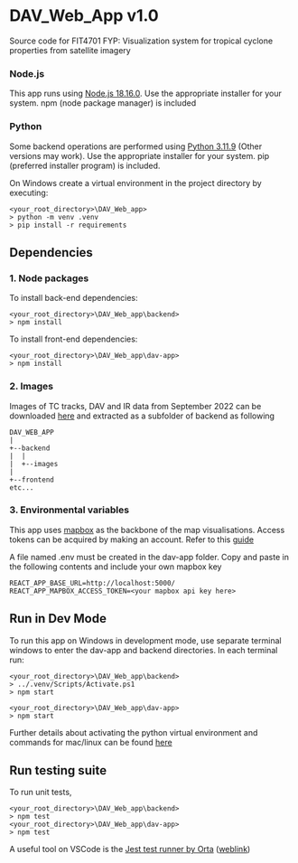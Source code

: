 # DAV_Web_App v1.0
Source code for FIT4701 FYP: Visualization system for tropical cyclone properties from satellite imagery

### Node.js
This app runs using [Node.js 18.16.0](https://nodejs.org/en/download/prebuilt-installer). Use the appropriate installer for your system. npm (node package manager) is included

### Python
Some backend operations are performed using [Python 3.11.9](https://www.python.org/downloads/release/python-3119/) (Other versions may work). Use the appropriate installer for your system. pip (preferred installer program) is included. 

On Windows create a virtual environment in the project directory by executing:

```
<your_root_directory>\DAV_Web_app> 
> python -m venv .venv
> pip install -r requirements
```

## Dependencies
### 1. Node packages
To install back-end dependencies:

``` 
<your_root_directory>\DAV_Web_app\backend>
> npm install
```

To install front-end dependencies:
```
<your_root_directory>\DAV_Web_app\dav-app> 
> npm install
```

### 2. Images
Images of TC tracks, DAV and IR data from September 2022 can be downloaded [here](https://drive.google.com/file/d/1W44e7pkiAhOfLftMlG9UOE1gHbotENM8/view?usp=sharing) and extracted as a subfolder of backend as following

```
DAV_WEB_APP
|
+--backend
|  |
|  +--images
|
+--frontend
etc...
```
### 3. Environmental variables
This app uses [mapbox](https://www.mapbox.com/) as the backbone of the map visualisations. Access tokens can be acquired by making an account. Refer to this [guide](https://docs.mapbox.com/help/getting-started/access-tokens/)

A file named .env must be created in the dav-app folder. Copy and paste in the following contents and include your own mapbox key
```
REACT_APP_BASE_URL=http://localhost:5000/
REACT_APP_MAPBOX_ACCESS_TOKEN=<your mapbox api key here>
```

## Run in Dev Mode
To run this app on Windows in development mode, use separate terminal windows to enter the dav-app and backend directories. In each terminal run:
```
<your_root_directory>\DAV_Web_app\backend> 
> ../.venv/Scripts/Activate.ps1
> npm start
```
``` 
<your_root_directory>\DAV_Web_app\dav-app>
> npm start
```

Further details about activating the python virtual environment and commands for mac/linux can be found [here](https://docs.python.org/3/library/venv.html)

## Run testing suite
To run unit tests, 
```
<your_root_directory>\DAV_Web_app\backend> 
> npm test
<your_root_directory>\DAV_Web_app\dav-app>
> npm test
```
A useful tool on VSCode is the [Jest test runner by Orta](vscode:extension/orta.vscode-jest) ([weblink](https://marketplace.visualstudio.com/items?itemName=Orta.vscode-jest))